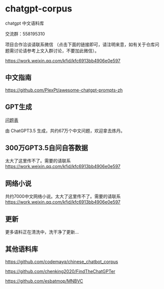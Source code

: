 # chatgpt-corpus
chatgpt 中文语料库

交流群：558195310

项目合作洽谈请联系微信 （点击下面的链接即可，请注明来意，如有关于仓库问题需讨论请参考上文入群讨论，不要加此微信）。

https://work.weixin.qq.com/kfid/kfc6913bb4906e0e597

## 中文指南

https://github.com/PlexPt/awesome-chatgpt-prompts-zh

## GPT生成

[问题表](./question/README.md)

由 ChatGPT3.5 生成，共约67万个中文问题，欢迎拿去炼丹。

## 300万GPT3.5自问自答数据

太大了这里传不了。需要的请联系 https://work.weixin.qq.com/kfid/kfc6913bb4906e0e597

## 网络小说

共约7000中文网络小说。太大了这里传不了。需要的请联系 https://work.weixin.qq.com/kfid/kfc6913bb4906e0e597

## 更新

更多语料正在清洗中，洗干净了更新...

## 其他语料库

https://github.com/codemayq/chinese_chatbot_corpus

https://github.com/chenking2020/FindTheChatGPTer

https://github.com/esbatmop/MNBVC
